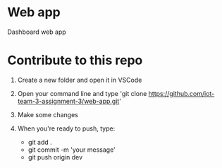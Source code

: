 # Web app
Dashboard web app


# Contribute to this repo

1. Create a new folder and open it in VSCode

1. Open your command line and type 'git clone https://github.com/iot-team-3-assignment-3/web-app.git'

2. Make some changes

3. When you're ready to push, type:
    - git add .
    - git commit -m 'your message'
    - git push origin dev

